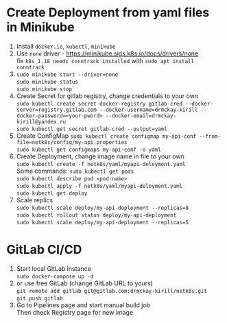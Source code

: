 # Create Deployment from yaml files in Minikube
1. Install `docker.io`, `kubectl`, `minikube`
2. Use `none` driver - https://minikube.sigs.k8s.io/docs/drivers/none \
fix `k8s 1.18 needs conntrack installed` with `sudo apt install conntrack`
3. `sudo minikube start --driver=none`\
`sudo minikube status`\
`sudo minikube stop`
4. Create Secret for gitlab registry, change credentials to your own\
`sudo kubectl create secret docker-registry gitlab-cred --docker-server=registry.gitlab.com --docker-username=drmckay-kirill --docker-password=<your-pword> --docker-email=drmckay-kirill@yandex.ru`\
`sudo kubectl get secret gitlab-cred --output=yaml`
5. Create ConfigMap
`sudo kubectl create configmap my-api-conf --from-file=netk8s/config/my-api.properties`\
`sudo kubectl get configmaps my-api-conf -o yaml`
6. Create Deployment, change image name in file to your own\
`sudo kubectl create -f netk8s/yaml/myapi-deloyment.yaml`\
Some commands:
`sudo kubectl get pods`\
`sudo kubectl describe pod <pod-name>`\
`sudo kubectl apply -f netk8s/yaml/myapi-deloyment.yaml`\
`sudo kubectl get deploy`
7. Scale replics\
`sudo kubectl scale deploy/my-api-deployment --replicas=8`\
`sudo kubectl rollout status deploy/my-api-deployment`\
`sudo kubectl scale deploy/my-api-deployment --replicas=5`


# GitLab CI/CD
1. Start local GitLab instance\
`sudo docker-compose up -d`
2. or use free GitLab (change GitLab URL to yours)\
`git remote add gitlab git@gitlab.com:drmckay-kirill/netk8s.git`\
`git push gitlab`
3. Go to Pipelines page and start manual build job\
Then check Registry page for new image